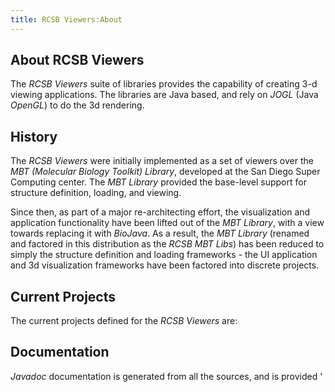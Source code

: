 ```yaml
---
title: RCSB Viewers:About
---
```


About RCSB Viewers
------------------

The *RCSB Viewers* suite of libraries provides the capability of
creating 3-d viewing applications. The libraries are Java based, and
rely on *JOGL* (Java *OpenGL*) to do the 3d rendering.

History
-------

The *RCSB Viewers* were initially implemented as a set of viewers over
the *MBT (Molecular Biology Toolkit) Library*, developed at the San
Diego Super Computing center. The *MBT Library* provided the base-level
support for structure definition, loading, and viewing.

Since then, as part of a major re-architecting effort, the visualization
and application functionality have been lifted out of the *MBT Library*,
with a view towards replacing it with *BioJava*. As a result, the *MBT
Library* (renamed and factored in this distribution as the *RCSB MBT
Libs*) has been reduced to simply the structure definition and loading
frameworks - the UI application and 3d visualization frameworks have
been factored into discrete projects.

Current Projects
----------------

The current projects defined for the *RCSB Viewers* are:

Documentation
-------------

*Javadoc* documentation is generated from all the sources, and is
provided '
